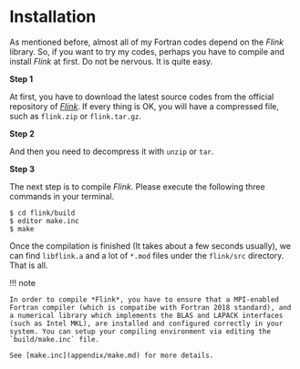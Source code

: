 # Installation

As mentioned before, almost all of my Fortran codes depend on the *Flink* library. So, if you want to try my codes, perhaps you have to compile and install *Flink* at first. Do not be nervous. It is quite easy.

**Step 1**

At first, you have to download the latest source codes from the official repository of [*Flink*](https://github.com/huangli712/Flink). If every thing is OK, you will have a compressed file, such as `flink.zip` or `flink.tar.gz`.

**Step 2**

And then you need to decompress it with `unzip` or `tar`.

**Step 3**

The next step is to compile *Flink*. Please execute the following three commands in your terminal.

```shell
$ cd flink/build
$ editor make.inc
$ make
```

Once the compilation is finished (It takes about a few seconds usually), we can find `libflink.a` and a lot of `*.mod` files under the `flink/src` directory. That is all.

!!! note

    In order to compile *Flink*, you have to ensure that a MPI-enabled Fortran compiler (which is compatibe with Fortran 2018 standard), and a numerical library which implements the BLAS and LAPACK interfaces (such as Intel MKL), are installed and configured correctly in your system. You can setup your compiling environment via editing the `build/make.inc` file.

    See [make.inc](appendix/make.md) for more details.
